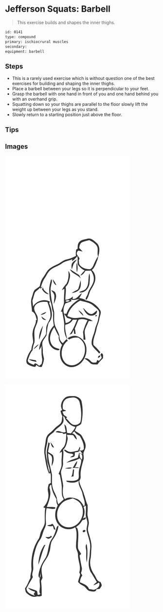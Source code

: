 # Jefferson Squats: Barbell
> This exercise builds and shapes the inner thighs.

``` 
id: 0141 
type: compound 
primary: ischiocrural muscles 
secondary:  
equipment: barbell 
``` 

## Steps

 - This is a rarely used exercise which is without question one of the best exercises for building and shaping the inner thighs.
 - Place a barbell between your legs so it is perpendicular to your feet.
 - Grasp the barbell with one hand in front of you and one hand behind you with an overhand grip.
 - Squatting down so your thighs are parallel to the floor slowly lift the weight up between your legs as you stand.
 - Slowly return to a starting position just above the floor.

## Tips


## Images

![](./../svg/0141-relaxation.svg)

![](./../svg/0141-tension.svg)
